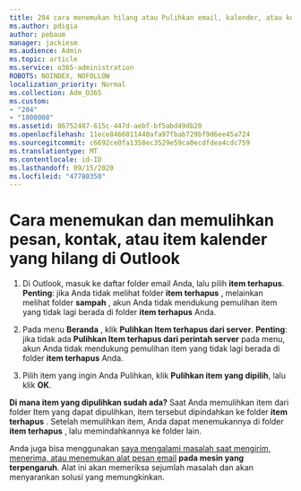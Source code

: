 ```yaml
---
title: 204 cara menemukan hilang atau Pulihkan email, kalender, atau kontak Outlook yang hilang
ms.author: pdigia
author: pebaum
manager: jackiesm
ms.audience: Admin
ms.topic: article
ms.service: o365-administration
ROBOTS: NOINDEX, NOFOLLOW
localization_priority: Normal
ms.collection: Adm_O365
ms.custom:
- "204"
- "1800008"
ms.assetid: 86752487-615c-447d-aebf-bf5abd49db20
ms.openlocfilehash: 11ece8466011440afa97fbab729bf9d6ee45a724
ms.sourcegitcommit: c6692ce0fa1358ec3529e59ca0ecdfdea4cdc759
ms.translationtype: MT
ms.contentlocale: id-ID
ms.lasthandoff: 09/15/2020
ms.locfileid: "47780350"
---
```

# <a name="how-to-find-and-recover-missing-messages-contacts-or-calendar-items-in-outlook"></a>Cara menemukan dan memulihkan pesan, kontak, atau item kalender yang hilang di Outlook

1. Di Outlook, masuk ke daftar folder email Anda, lalu pilih **item terhapus**. **Penting**: jika Anda tidak melihat folder **item terhapus** , melainkan melihat folder **sampah** , akun Anda tidak mendukung pemulihan item yang tidak lagi berada di folder **item terhapus** Anda.

2. Pada menu **Beranda** , klik **Pulihkan Item terhapus dari server**. **Penting**: jika tidak ada **Pulihkan Item terhapus dari perintah server** pada menu, akun Anda tidak mendukung pemulihan item yang tidak lagi berada di folder **item terhapus** Anda.

3. Pilih item yang ingin Anda Pulihkan, klik **Pulihkan item yang dipilih**, lalu klik **OK**.

**Di mana item yang dipulihkan sudah ada?** Saat Anda memulihkan item dari folder Item yang dapat dipulihkan, item tersebut dipindahkan ke folder **item terhapus** . Setelah memulihkan item, Anda dapat menemukannya di folder **item terhapus** , lalu memindahkannya ke folder lain.

Anda juga bisa menggunakan [saya mengalami masalah saat mengirim, menerima, atau menemukan alat pesan email](https://aka.ms/SaRA-OutlookSendReceive) **pada mesin yang terpengaruh**. Alat ini akan memeriksa sejumlah masalah dan akan menyarankan solusi yang memungkinkan.
